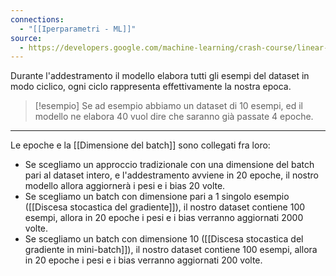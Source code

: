 ```yaml
---
connections:
  - "[[Iperparametri - ML]]"
source:
  - https://developers.google.com/machine-learning/crash-course/linear-regression/hyperparameters?hl=it
---
```

Durante l'addestramento il modello elabora tutti gli esempi del dataset in modo ciclico, ogni ciclo rappresenta effettivamente la nostra epoca.

>[!esempio]
>Se ad esempio abbiamo un dataset di 10 esempi, ed il modello ne elabora 40 vuol dire che saranno già passate 4 epoche.

---

Le epoche e la [[Dimensione del batch]] sono collegati fra loro:

- Se scegliamo un approccio tradizionale con una dimensione del batch pari al dataset intero, e l'addestramento avviene in 20 epoche, il nostro modello allora aggiornerà i pesi e i bias 20 volte.
- Se scegliamo un batch con dimensione pari a 1 singolo esempio ([[Discesa stocastica del gradiente]]), il nostro dataset contiene 100 esempi, allora in 20 epoche i pesi e i bias verranno aggiornati 2000 volte.
- Se scegliamo un batch con dimensione 10 ([[Discesa stocastica del gradiente in mini-batch]]), il nostro dataset contiene 100 esempi, allora in 20 epoche i pesi e i bias verranno aggiornati 200 volte.